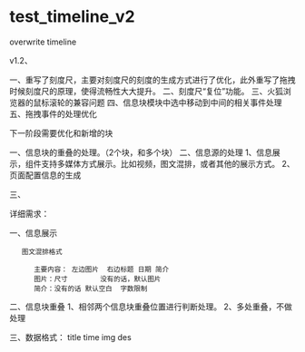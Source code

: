 # test_timeline_v2
overwrite timeline




v1.2、

一、重写了刻度尺，主要对刻度尺的刻度的生成方式进行了优化，此外重写了拖拽时候刻度尺的原理，使得流畅性大大提升。
二、刻度尺“复位”功能。
三、火狐浏览器的鼠标滚轮的兼容问题 
四、信息块模块中选中移动到中间的相关事件处理
五、拖拽事件的处理优化


下一阶段需要优化和新增的块

一、信息块的重叠的处理。（2个块，和多个块）
二、信息源的处理
	 1、信息展示，组件支持多媒体方式展示。比如视频，图文混排，或者其他的展示方式。
	 2、页面配置信息的生成

三、




详细需求：

   一、信息展示   


       图文混排格式  

          主要内容： 左边图片  右边标题 日期 简介
          图片：尺寸        没有的话，默认图片
          简介：没有的话 默认空白  字数限制


   二、信息块重叠
           1、相邻两个信息块重叠位置进行判断处理。
           2、多处重叠，不做处理
  

   三、数据格式：
          title time img des